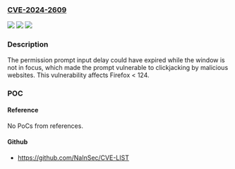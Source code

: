 ### [CVE-2024-2609](https://cve.mitre.org/cgi-bin/cvename.cgi?name=CVE-2024-2609)
![](https://img.shields.io/static/v1?label=Product&message=Firefox&color=blue)
![](https://img.shields.io/static/v1?label=Version&message=unspecified%3C%20124%20&color=brighgreen)
![](https://img.shields.io/static/v1?label=Vulnerability&message=Permission%20prompt%20input%20delay%20could%20expire%20when%20not%20in%20focus&color=brighgreen)

### Description

The permission prompt input delay could have expired while the window is not in focus, which made the prompt vulnerable to clickjacking by malicious websites. This vulnerability affects Firefox < 124.

### POC

#### Reference
No PoCs from references.

#### Github
- https://github.com/NaInSec/CVE-LIST

